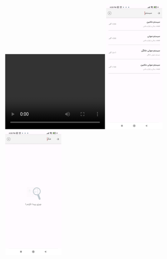 <div>
  <video width="320px" height="240px" class="VideoTagLink" controls="controls">
  <source src="https://persian10.cdn.asset.aparat.com/aparat-video/cc7c862b64f4a155153090b7e2f586bf51563921-144p.mp4?wmsAuthSign=eyJhbGciOiJIUzI1NiIsInR5cCI6IkpXVCJ9.eyJ0b2tlbiI6ImQ5YzIzNzRjNGQyYjBlY2VmMzAzNDJmNjRlZDdkZTk2IiwiZXhwIjoxNzM5OTAyMDc3LCJpc3MiOiJTYWJhIElkZWEgR1NJRyJ9.gBu_LPX_BDtkAzrroViSrsBEDBfvsp24jYRwzNcJYaE" type="video/mp4"/>
  </video>
  <img src="https://github.com/MahdiOSS/Divar_Search_Future/blob/main/Screenshot_2025-02-18-16-00-13-788_com.example.divarsearchfuture.jpg" height=400px />
  <img src="https://github.com/MahdiOSS/Divar_Search_Future/blob/main/-2147483648_-210254.jpg" height=400px />
</div>



